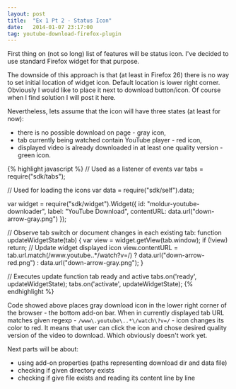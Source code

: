 ```yaml
---
layout: post
title:  "Ex 1 Pt 2 - Status Icon"
date:   2014-01-07 23:17:00
tag: youtube-download-firefox-plugin
---
```


First thing on (not so long) list of features will be status icon.
I've decided to use standard Firefox widget for that purpose.

The downside of this approach is that (at least in Firefox 26) there
is no way to set initial location of widget icon. Default location
is lower right corner. Obviously I would like to place it next to download 
button/icon. Of course when I find solution I will post it here.

Nevertheless, lets assume that the icon will have three states (at least for
now):

- there is no possible download on page - gray icon,
- tab currently being watched contain YouTube player - red icon,
- displayed video is already downloaded in at least one quality version - green icon.

{% highlight javascript %}
// Used as a listener of events
var tabs = require("sdk/tabs");

// Used for loading the icons
var data = require("sdk/self").data;

var widget = require("sdk/widget").Widget({
    id: "moldur-youtube-downloader",
    label: "YouTube Download",
    contentURL: data.url("down-arrow-gray.png")
});

// Observe tab switch or document changes in each existing tab:
function updateWidgetState(tab) {
    var view = widget.getView(tab.window);
    if (!view) return;
    // Update widget displayed icon
    view.contentURL = tab.url.match(/www\.youtube\..*\/watch\?v=/) ? 
        data.url("down-arrow-red.png") : data.url("down-arrow-gray.png");
}

// Executes update function tab ready and active
tabs.on('ready', updateWidgetState);
tabs.on('activate', updateWidgetState);
{% endhighlight %}

Code showed above places gray download icon in the lower right corner
of the browser - the bottom add-on bar. When in currently displayed tab URL 
matches given regexp - `/www\.youtube\..*\/watch\?v=/` - icon changes its
color to red. It means that user can click the icon and chose desired
quality version of the video to download. Which obviously doesn't work yet.

Next parts will be about:

- using add-on properties (paths representing download dir and data file)
- checking if given directory exists
- checking if give file exists and reading its content line by line

